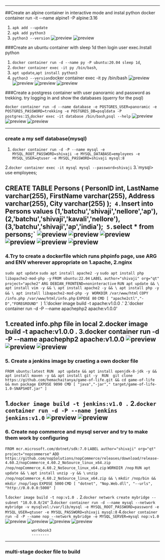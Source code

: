 ---
##Create an alpine container in interactive mode and instal python 
    docker container run -it --name alpine1 -P alpine:3.16
  1.  `apk add --update`
  2.  `apk add python3` 
  3.  `python3 --version`
      ![preview](images/docker1.png)
      ![preview](images/docker2.png)
  
###Create an ubuntu container with sleep 1d then login user exec.Install python
  1. `docker container run -d --name py -P ubuntu:20.04 sleep 1d`,
  2. `docker container exec -it py /bin/bash`,
  3. `apt update`,`apt install python3` 
  4. `python3 --version`docker container exec -it py /bin/bash
      ![preview](images/docker3.png)
      ![preview](images/docker4.png)
      ![preview](images/docker5.png)
      ![preview](images/docker6.png)

###Create a postgress container with user panoramic and password as trekking. try logging in and show the databases (querry for the psql)

 `docker container run -d --name database -e POSTGRES_USER=panoramic -e POSTGRES_PASSWORD=trekking -e POSTGRES_DB=psqldata -P postgres:15`,`docker exec -it database /bin/bash`,`psql --help`
        ![preview](images/docker7.png)
        ![preview](images/docker8.png)
        ![preview](images/docker9.png)

-----------------------------------------------------------------------        
### create a my self database(mysql)
 1. `docker container run -d -P --name mysql -e MYSQL_ROOT_PASSWORD=shivaji -e MYSQL_DATABASE=employees -e MYSQL_USER=qtuser -e MYSQL_PASSWORD=shivaji mysql:8`

 2.`docker container exec -it mysql mysql --password=shivaji`
 3.`mysql> use employees;

  CREATE TABLE Persons (
        PersonID int,
        LastName varchar(255),
        FirstName varchar(255),
        Address varchar(255),
        City varchar(255)
    );`
 4.`Insert into Persons values (1,'batchu','shivaji','nellore','ap'),(2,'batchu','shivaji','kavali','nellore'),(3,'batchu','shivaji','ap','india');`
 5.`select * from persons;`
  ![preview](images/docker10.png)
  ![preview](images/docker11.png)
  ![preview](images/docker12.png)
  ![preview](images/docker13.png)
  ![preview](images/docker14.png)
  ![preview](images/docker15.png)
 ------------------------------------------------------------------------------
### 4.Try to create a dockerfile which runs phpinfo page, use ARG and ENV wherever appropriate on 1.apache, 2.nginx
 `sudo apt update`
`sudo apt install apache2 -y`
`sudo apt install php libapache2-mod-php -y`
`FROM ubuntu:22.04`
`LABEL author="shivaji" org="qt" project="apche2"`
`ARG DEBIAN_FRONTEND=noninteractive`
`RUN apt update && \
    apt install vim -y && \
    apt install apache2 -y && \
    apt install php -y && \
    apt install libapache2-mod-php -y`
` WORKDIR /var/www/html`
`COPY /info.php /var/www/html/info.php`
`EXPOSE 80`
`CMD [ "apache2ctl","-D","FOREGROUND" ]`
1.'docker image build -t apache:v1.0.0 .'
2.'docker container run -d -P --name apachephp2 apache:v1.0.0'

1.created info.php file in local
2.docker image build -t apache:v1.0.0 .
3.docker container run -d -P --name apachephp2 apache:v1.0.0
 ![preview](images/docker16.png)
  ![preview](images/docker17.png)
  ![preview](images/docker18.png)
------------------------------------------------------------------------------

### 5. Create a jenkins image by craeting a own docker file
`FROM ubuntu:latest
RUN  apt update && apt install openjdk-8-jdk -y && apt install maven -y && apt install git -y 
RUN  git clone https://github.com/hemachaitanya/game-of-life.git && cd game-of-life && mvn package
EXPOSE 9090
CMD [ "java","-jar"," target/game-of-life-1.0-SNAPSHOT.jar" ]`

1.`docker image build -t jenkins:v1.0 .`
2.`docker container run -d -P --name jenkins jenkins:v1.0`
![preview](images/docker19.png)
![preview](images/docker20.png)
---------------------------------------------------------------
### 6. Create nop commerce and mysql server and try to make them work by configuring
`FROM mcr.microsoft.com/dotnet/sdk:7.0`
`LABEL author="shivaji" org="qt" project="nopcommerse"`
`ADD https://github.com/nopSolutions/nopCommerce/releases/download/release-4.60.2/nopCommerce_4.60.2_NoSource_linux_x64.zip /nop/nopCommerce_4.60.2_NoSource_linux_x64.zip`
`WORKDIR /nop`
`RUN apt update && \`
`apt install unzip -y && \`
`unzip /nop/nopCommerce_4.60.2_NoSource_linux_x64.zip && \`
`mkdir /nop/bin && mkdir /nop/logs`
`EXPOSE 5000`
`CMD [ "dotnet", "Nop.Web.dll", "--urls", "http://0.0.0.0:5000" ]`

1.`docker image build -t nop:v1.0 .`
2.`docker network create mybridge --subnet "10.0.0.0/24"`
3.`docker container run -d --name mysql --network mybridge -v mysqlvol:/var/lib/mysql -e MYSQL_ROOT_PASSWORD=password -e MYSQL_USER=qtuser -e MYSQL_PASSWORD=shivaji mysql:8`
4.`docker container run -d -P --name nop --network mybridge -e MYSQL_SERVER=mysql nop:v1.0`
![preview](images/docker21.png)
![preview](images/docker22.png)
![preview](images/docker23.png)
![preview](images/docker24.png)
    


                workbook3
                --------
----
### multi-stage docker file to build 


